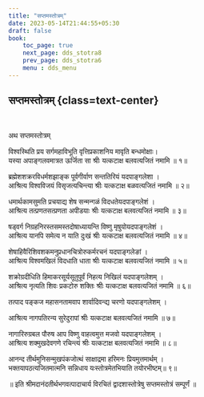 ```yaml
---
title: "सप्तमस्तोत्रम्‌"
date: 2023-05-14T21:44:55+05:30
draft: false
book:
    toc_page: true
    next_page: dds_stotra8
    prev_page: dds_stotra6
    menu : dds_menu
---
```




## सप्तमस्तोत्रम्‌ {class=text-center}

<br/>

अथ सप्तमस्तोत्रम्‌

विश्वस्थिति प्रय सर्गमहाविभूति वृत्तिप्रकाशनिय मावृति बन्धमोक्षाः।  
यस्या अपाङ्गलवमात्रत ऊर्जिता सा श्रीः यत्कटाक्ष बलवत्यजितं नमामि ॥ १॥

ब्रह्मेशशक्ररविधर्मशझाङ्क पूर्वगीर्वाण सन्ततिरियं यदपाङ्गलेशा ।  
आश्रित्य विश्वविजयं विसृजत्यचिन्त्या श्रीः यत्कटाक्ष बळवत्यजितं नमामि ॥ २॥

धमार्थकामसुमति प्रचयाद्य शेष सन्मन्गळं विदधतेयदपाङ्गलेशं ।  
आश्रित्य तत्प्रणतसत्प्रणता अपीडयाः श्रीः यत्कटाक्ष बलवत्यजितं नमामि ॥ ३॥

षड्वर्ग निग्रहनिरस्तसमस्तदोषाध्यायन्ति विष्णु मृषुयोयदपाङ्गलेशं ।  
आश्रित्य यानपि समेत्य न याति दुःखं श्रीः यत्कटाक्ष बलवत्यजितं नमामि ॥ ४॥

शेषाहिवैरिशिवशकमनुप्रधानचित्रोरुकर्मरचनं यदपाङ्गलेङां ।  
आश्रित्य विश्वमखिलं विदधाति धाता श्रीः यत्कटाक्ष बलवत्यजितं नमामि ॥ ५॥

शक्रोग्रदीधिति हिमाकरसूर्यसूतुपूर्वं निहत्य निखिलं यदपाङ्गलेशम्‌ ।  
आश्रित्य नृत्यति शिवः प्रकटोरु शक्तिः श्रीः यत्कटाक्ष बलवत्यजितं नमामि ॥ ६॥

तत्पाद पङ्कज महासनतामवाप शार्वादिवन्द्य चरणो यदपाङ्गलेशम्‌ ।  

आश्रित्य नागपतिरन्य सुरेदुरापां श्रीः यत्कटाक्ष बलवत्यजितं नमामि ॥ ७॥

नागारिरुग्रबल पौरुष आप विष्णु वाहत्वमुत्त मजवो यदपाङ्गलेशम्‌ ।  
आश्रित्य शक्मुखदेवगणे रचिन्त्यं श्रीः यत्कटाक्ष बलवत्यजितं नमामि ॥ ८॥

आनन्द तीर्थमुनिसन्मुखपंकजोत्थं साक्षाद्रमा हरिमनः प्रियमुत्तमार्थम्‌ ।  
भक्तयापठत्यजितमात्मनि सन्निधाय यःस्तोत्रमेतभियाति तयोरभीष्टम्‌॥ ९॥

॥ इति श्रीमदानंदतीर्थभगवत्पादाचार्य विरचितं
द्वादशास्तोत्रेषु सप्तमस्तोत्रं सम्पूर्णं ॥
